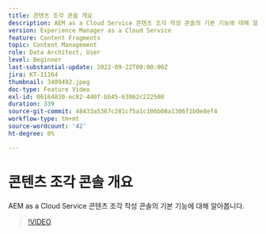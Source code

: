 ```yaml
---
title: 콘텐츠 조각 콘솔 개요
description: AEM as a Cloud Service 콘텐츠 조각 작성 콘솔의 기본 기능에 대해 알아봅니다.
version: Experience Manager as a Cloud Service
feature: Content Fragments
topic: Content Management
role: Data Architect, User
level: Beginner
last-substantial-update: 2022-09-22T00:00:00Z
jira: KT-11164
thumbnail: 3409492.jpeg
doc-type: Feature Video
exl-id: 06164830-ec82-440f-bb45-63862c222508
duration: 339
source-git-commit: 48433a5367c281cf5a1c106b08a1306f1b0e8ef4
workflow-type: tm+mt
source-wordcount: '42'
ht-degree: 0%

---
```


# 콘텐츠 조각 콘솔 개요

AEM as a Cloud Service 콘텐츠 조각 작성 콘솔의 기본 기능에 대해 알아봅니다.

>[!VIDEO](https://video.tv.adobe.com/v/3449339?quality=12&learn=on&captions=kor)
